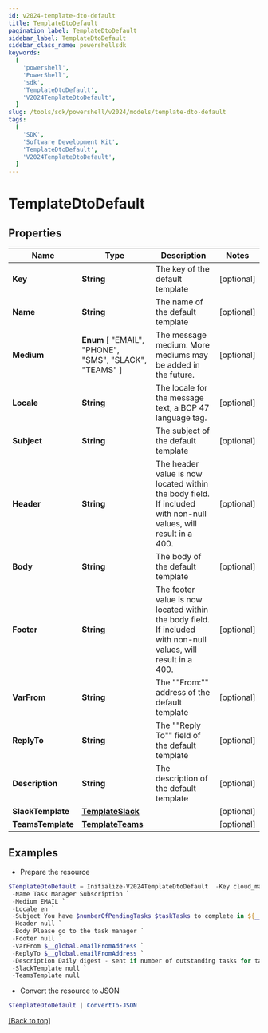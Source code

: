 ```yaml
---
id: v2024-template-dto-default
title: TemplateDtoDefault
pagination_label: TemplateDtoDefault
sidebar_label: TemplateDtoDefault
sidebar_class_name: powershellsdk
keywords:
  [
    'powershell',
    'PowerShell',
    'sdk',
    'TemplateDtoDefault',
    'V2024TemplateDtoDefault',
  ]
slug: /tools/sdk/powershell/v2024/models/template-dto-default
tags:
  [
    'SDK',
    'Software Development Kit',
    'TemplateDtoDefault',
    'V2024TemplateDtoDefault',
  ]
---
```


# TemplateDtoDefault

## Properties

| Name | Type | Description | Notes |
| --- | --- | --- | --- |
| **Key** | **String** | The key of the default template | [optional] |
| **Name** | **String** | The name of the default template | [optional] |
| **Medium** | **Enum** [ "EMAIL", "PHONE", "SMS", "SLACK", "TEAMS" ] | The message medium. More mediums may be added in the future. | [optional] |
| **Locale** | **String** | The locale for the message text, a BCP 47 language tag. | [optional] |
| **Subject** | **String** | The subject of the default template | [optional] |
| **Header** | **String** | The header value is now located within the body field. If included with non-null values, will result in a 400. | [optional] |
| **Body** | **String** | The body of the default template | [optional] |
| **Footer** | **String** | The footer value is now located within the body field. If included with non-null values, will result in a 400. | [optional] |
| **VarFrom** | **String** | The ""From:"" address of the default template | [optional] |
| **ReplyTo** | **String** | The ""Reply To"" field of the default template | [optional] |
| **Description** | **String** | The description of the default template | [optional] |
| **SlackTemplate** | [**TemplateSlack**](template-slack) |  | [optional] |
| **TeamsTemplate** | [**TemplateTeams**](template-teams) |  | [optional] |

## Examples

- Prepare the resource

```powershell
$TemplateDtoDefault = Initialize-V2024TemplateDtoDefault  -Key cloud_manual_work_item_summary `
 -Name Task Manager Subscription `
 -Medium EMAIL `
 -Locale en `
 -Subject You have $numberOfPendingTasks $taskTasks to complete in ${__global.productName}. `
 -Header null `
 -Body Please go to the task manager `
 -Footer null `
 -VarFrom $__global.emailFromAddress `
 -ReplyTo $__global.emailFromAddress `
 -Description Daily digest - sent if number of outstanding tasks for task owner > 0 `
 -SlackTemplate null `
 -TeamsTemplate null
```

- Convert the resource to JSON

```powershell
$TemplateDtoDefault | ConvertTo-JSON
```

[[Back to top]](#)
